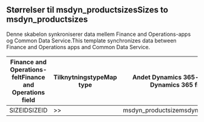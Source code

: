 ## <a name="sizes-to-msdyn_productsizes"></a><span data-ttu-id="62b7f-101">Størrelser til msdyn_productsizes</span><span class="sxs-lookup"><span data-stu-id="62b7f-101">Sizes to msdyn_productsizes</span></span>

<span data-ttu-id="62b7f-102">Denne skabelon synkroniserer data mellem Finance and Operations-apps og Common Data Service.</span><span class="sxs-lookup"><span data-stu-id="62b7f-102">This template synchronizes data between Finance and Operations apps and Common Data Service.</span></span>

<span data-ttu-id="62b7f-103">Finance and Operations-felt</span><span class="sxs-lookup"><span data-stu-id="62b7f-103">Finance and Operations field</span></span> | <span data-ttu-id="62b7f-104">Tilknytningstype</span><span class="sxs-lookup"><span data-stu-id="62b7f-104">Map type</span></span> | <span data-ttu-id="62b7f-105">Andet Dynamics 365-felt</span><span class="sxs-lookup"><span data-stu-id="62b7f-105">Other Dynamics 365 field</span></span> | <span data-ttu-id="62b7f-106">Standardværdi</span><span class="sxs-lookup"><span data-stu-id="62b7f-106">Default value</span></span>
---|---|---|---
<span data-ttu-id="62b7f-107">SIZEID</span><span class="sxs-lookup"><span data-stu-id="62b7f-107">SIZEID</span></span> | >> | <span data-ttu-id="62b7f-108">msdyn_productsize</span><span class="sxs-lookup"><span data-stu-id="62b7f-108">msdyn_productsize</span></span> | 
